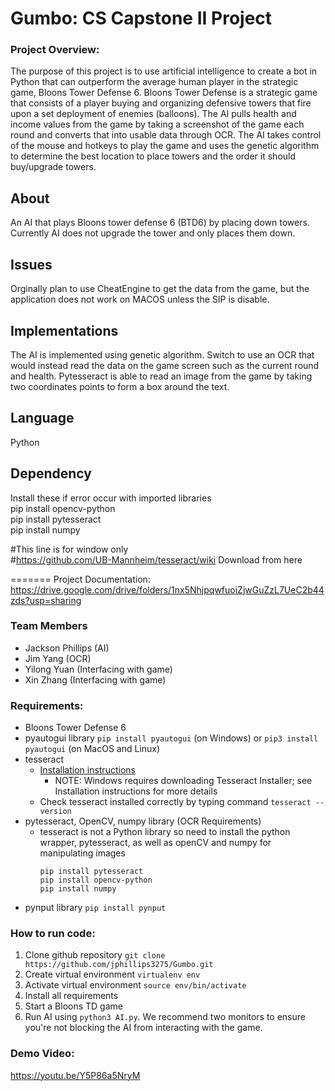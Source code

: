 # Gumbo: CS Capstone II Project
### Project Overview: 
The purpose of this project is to use artificial intelligence to create a bot in Python that can outperform the average human player in the strategic game, Bloons Tower Defense 6. Bloons Tower Defense is a strategic game that consists of a player buying and organizing defensive towers that fire upon a set deployment of enemies (balloons). The AI pulls health and income values from the game by taking a screenshot of the game each round and converts that into usable data through OCR. The AI takes control of the mouse and hotkeys to play the game and uses the genetic algorithm to determine the best location to place towers and the order it should buy/upgrade towers.

## **About**
An AI that plays Bloons tower defense 6 (BTD6) by placing down towers. Currently AI does not upgrade the tower and only places them down.


## Issues 
Orginally plan to use CheatEngine to get the data from the game, but the application does not work on MACOS unless the SIP is disable.

## Implementations
The AI is implemented using genetic algorithm. Switch to use an OCR that would instead read the data on the game screen such as the current round and health. Pytesseract is able to read an image from the game by taking two coordinates points to form a box around the text.

## Language
Python

## Dependency
Install these if error occur with imported libraries<br>
pip install opencv-python<br>
pip install pytesseract<br>
pip install numpy<br>

#This line is for window only<br>
#https://github.com/UB-Mannheim/tesseract/wiki Download from here<br>

=======
Project Documentation: https://drive.google.com/drive/folders/1nx5NhjpqwfuoiZjwGuZzL7UeC2b44zds?usp=sharing

### Team Members
- Jackson Phillips (AI)
- Jim Yang (OCR)
- Yilong Yuan (Interfacing with game)
- Xin Zhang (Interfacing with game)

### Requirements:
- Bloons Tower Defense 6
- pyautogui library `pip install pyautogui` (on Windows) or `pip3 install pyautogui` (on MacOS and Linux)
- tesseract
  -  [Installation instructions](https://github.com/tesseract-ocr/tessdoc/blob/main/Installation.md)
      -  NOTE: Windows requires downloading Tesseract Installer; see Installation instructions for more details
  -  Check tesseract installed correctly by typing command `tesseract --version`
- pytesseract, OpenCV, numpy library  (OCR Requirements)
  - tesseract is not a Python library so need to install the python wrapper, pytesseract, as well as openCV and numpy for manipulating images
    ```
    pip install pytesseract
    pip install opencv-python
    pip install numpy
    ```
- pynput library `pip install pynput`

### How to run code:
1. Clone github repository `git clone https://github.com/jphillips3275/Gumbo.git`
2. Create virtual environment `virtualenv env`
3. Activate virtual environment `source env/bin/activate`
4. Install all requirements
5. Start a Bloons TD game 
6. Run AI using `python3 AI.py`. We recommend two monitors to ensure you're not blocking the AI from interacting with the game.

### Demo Video:
https://youtu.be/Y5P86a5NryM
